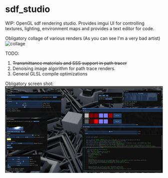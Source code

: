 # sdf_studio
WIP: OpenGL sdf rendering studio.  Provides imgui UI for controlling textures, lighting, environment maps and provides a text editor for code.

Obligatory collage of various renders (As you can see I'm a very bad artist)
![collage](https://github.com/zackpudil/sdf_studio/blob/main/collage.png?raw=true)

TODO:
1. <s>Transmittance materials and SSS support in path tracer</s>
2. Denoising image algorithm for path trace renders.
3. General GLSL compile optimizations

Obligatory screen shot:
![screenshot3](https://raw.githubusercontent.com/zackpudil/sdf_studio/main/screenshot3.png)
